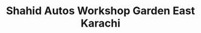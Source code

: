 ---
title: "Shahid Autos Workshop Garden East Karachi"
url: /karachi/shahid-autos-workshop-garden-east-karachi/
shop: car repair
---